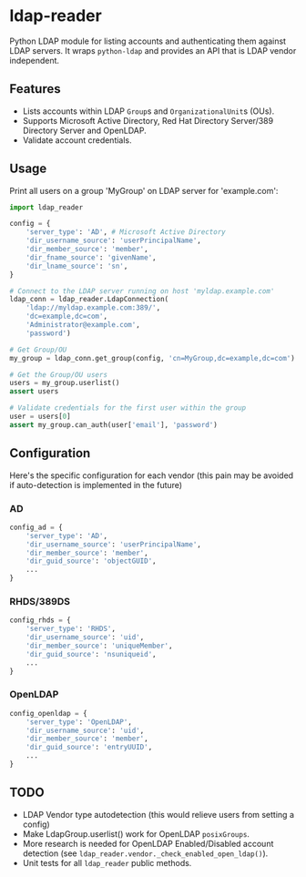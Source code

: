 # ldap-reader

Python LDAP module for listing accounts and authenticating them against LDAP servers.
It wraps `python-ldap` and provides an API that is LDAP vendor independent.

## Features

- Lists accounts within LDAP `Group`s and `OrganizationalUnit`s (OUs).
- Supports Microsoft Active Directory, Red Hat Directory Server/389 Directory Server and OpenLDAP.
- Validate account credentials.

## Usage

Print all users on a group 'MyGroup' on LDAP server for 'example.com': 

```python
import ldap_reader

config = {
    'server_type': 'AD', # Microsoft Active Directory
    'dir_username_source': 'userPrincipalName',
    'dir_member_source': 'member',
    'dir_fname_source': 'givenName',
    'dir_lname_source': 'sn',
}

# Connect to the LDAP server running on host 'myldap.example.com'
ldap_conn = ldap_reader.LdapConnection(
    'ldap://myldap.example.com:389/', 
    'dc=example,dc=com', 
    'Administrator@example.com',
    'password')

# Get Group/OU
my_group = ldap_conn.get_group(config, 'cn=MyGroup,dc=example,dc=com')

# Get the Group/OU users
users = my_group.userlist()
assert users

# Validate credentials for the first user within the group
user = users[0]
assert my_group.can_auth(user['email'], 'password')
``` 

## Configuration

Here's the specific configuration for each vendor (this pain may be avoided if auto-detection is implemented in the future)

### AD

```python
config_ad = {
    'server_type': 'AD',
    'dir_username_source': 'userPrincipalName',
    'dir_member_source': 'member',
    'dir_guid_source': 'objectGUID',
    ...
}
```

### RHDS/389DS

```python
config_rhds = {
    'server_type': 'RHDS',
    'dir_username_source': 'uid',
    'dir_member_source': 'uniqueMember',
    'dir_guid_source': 'nsuniqueid',
    ...
}
```

### OpenLDAP

```python
config_openldap = {
    'server_type': 'OpenLDAP',
    'dir_username_source': 'uid',
    'dir_member_source': 'member',
    'dir_guid_source': 'entryUUID',
    ...
}
```

## TODO

- LDAP Vendor type autodetection (this would relieve users from setting a config)
- Make LdapGroup.userlist() work for OpenLDAP `posixGroups`.
- More research is needed for OpenLDAP Enabled/Disabled account detection (see `ldap_reader.vendor._check_enabled_open_ldap()`).
- Unit tests for all `ldap_reader` public methods.
